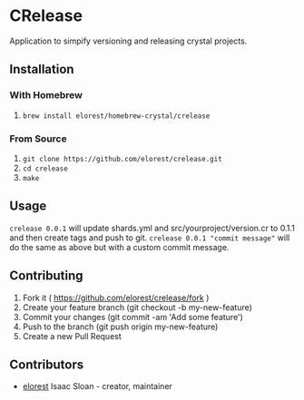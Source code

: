 # CRelease

Application to simpify versioning and releasing crystal projects.

## Installation

### With Homebrew 
1. `brew install elorest/homebrew-crystal/crelease`

### From Source
1. `git clone https://github.com/elorest/crelease.git`
2. `cd crelease`
3. `make`



## Usage

`crelease 0.0.1` will update shards.yml and src/yourproject/version.cr to 0.1.1 and then create tags and push to git.
`crelease 0.0.1 "commit message"` will do the same as above but with a custom commit message. 

## Contributing

1. Fork it ( https://github.com/elorest/crelease/fork )
2. Create your feature branch (git checkout -b my-new-feature)
3. Commit your changes (git commit -am 'Add some feature')
4. Push to the branch (git push origin my-new-feature)
5. Create a new Pull Request

## Contributors

- [elorest](https://github.com/elorest) Isaac Sloan - creator, maintainer
